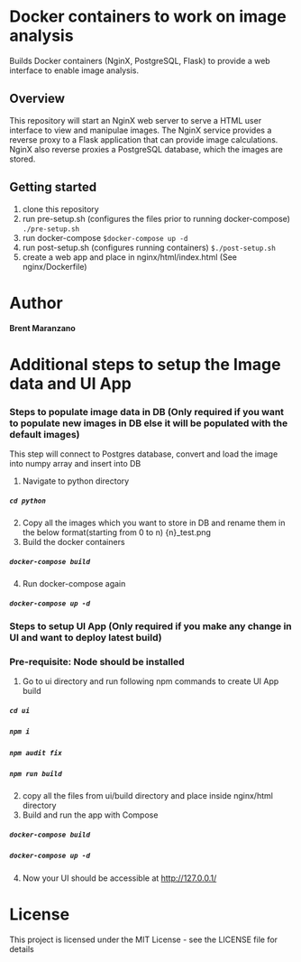 # Docker containers to work on image analysis
Builds Docker containers (NginX, PostgreSQL, Flask) to provide
a web interface to enable image analysis.

## Overview
This repository will start an NginX web server to serve a HTML user interface
to view and manipulae images. The NginX service provides a reverse proxy
to a Flask application that can provide image calculations. NginX also reverse
proxies a PostgreSQL database, which the images are stored.

## Getting started
1. clone this repository
2. run pre-setup.sh (configures the files prior to running docker-compose)
`./pre-setup.sh`
2. run docker-compose
`$docker-compose up -d`
3. run post-setup.sh (configures running containers)
`$./post-setup.sh`
4. create a web app and place in nginx/html/index.html (See nginx/Dockerfile)

# Author

**Brent Maranzano**

# Additional steps to setup the Image data and UI App

### Steps to populate image data in DB (Only required if you want to populate new images in DB else it will be populated with the default images)
This step will connect to Postgres database, convert and load the image into
numpy array and insert into DB

1. Navigate to python directory
##### `cd python`
2. Copy all the images which you want to store in DB and rename them in the below format(starting from 0 to n)
{n}_test.png
3. Build the docker containers
##### `docker-compose build`
4. Run docker-compose again
##### `docker-compose up -d`

### Steps to setup UI App (Only required if you make any change in UI and want to deploy latest build)
### Pre-requisite: Node should be installed
1. Go to ui directory and run following npm commands to create UI App build
##### `cd ui`
##### `npm i`
##### `npm audit fix`
##### `npm run build`
2. copy all the files from ui/build directory and place inside nginx/html directory
3. Build and run the app with Compose
##### `docker-compose build`
##### `docker-compose up -d`
4. Now your UI should be accessible at http://127.0.0.1/

# License

This project is licensed under the MIT License - see the LICENSE file for details
